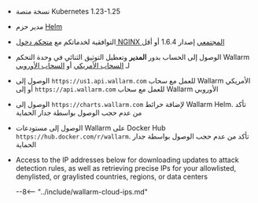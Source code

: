* نسخة منصة Kubernetes 1.23-1.25
* مدير حزم [Helm](https://helm.sh/)
* التوافقية لخدماتكم مع [متحكم دخول NGINX المجتمعي](https://github.com/kubernetes/ingress-nginx) إصدار 1.6.4 أو أقل
* الوصول إلى الحساب بدور **المدير** وتعطيل التوثيق الثنائي في وحدة التحكم Wallarm لـ [السحاب الأمريكي](https://us1.my.wallarm.com/) أو [السحاب الأوروبي](https://my.wallarm.com/)
* الوصول إلى `https://us1.api.wallarm.com` للعمل مع سحاب Wallarm الأمريكي أو إلى `https://api.wallarm.com` للعمل مع سحاب Wallarm الأوروبي
* الوصول إلى `https://charts.wallarm.com` لإضافة خرائط Wallarm Helm. تأكد من عدم حجب الوصول بواسطة جدار الحماية
* الوصول إلى مستودعات Wallarm على Docker Hub `https://hub.docker.com/r/wallarm`. تأكد من عدم حجب الوصول بواسطة جدار الحماية
* Access to the IP addresses below for downloading updates to attack detection rules, as well as retrieving precise IPs for your allowlisted, denylisted, or graylisted countries, regions, or data centers

    --8<-- "../include/wallarm-cloud-ips.md"
